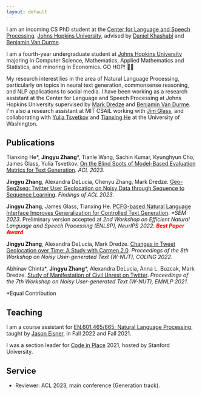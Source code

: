 ```yaml
---
layout: default
---
```


I am an incoming CS PhD student at the [Center for Language and Speech Processing](https://www.clsp.jhu.edu/), [Johns Hopkins University](https://www.jhu.edu/), advised by [Daniel Khashabi](https://danielkhashabi.com/) and [Benjamin Van Durme](https://www.cs.jhu.edu/~vandurme/index.html).

I am a fourth-year undergraduate student at [Johns Hopkins University](https://www.jhu.edu/) majoring in Computer Science, Mathematics, Applied Mathematics and Statistics, and minoring in Economics. GO HOP! 💙🤍


My research interest lies in the area of Natural Language Processing, particularly on topics in neural text generation, commonsense reasoning, and NLP applications to social media. I have been working as a research assistant at the Center for Language and Speech Processing at Johns Hopkins University supervised by [Mark Dredze](https://www.cs.jhu.edu/~mdredze/) and [Benjamin Van Durme](https://www.cs.jhu.edu/~vandurme/index.html). I'm also a research assistant at MIT CSAIL working with [Jim Glass](http://people.csail.mit.edu/jrg/), and collaborating with [Yulia Tsvetkov](https://homes.cs.washington.edu/~yuliats/) and [Tianxing He](https://people.csail.mit.edu/cloudygoose/) at the University of Washington.

<!-- I can be reached at [jzhan237@jhu.edu](mailto:jzhan237@jhu.edu). -->

## Publications

Tianxing He\*, **Jingyu Zhang**\*, Tianle Wang, Sachin Kumar, Kyunghyun Cho, James Glass, Yulia Tsvetkov. [On the Blind Spots of Model-Based Evaluation Metrics for Text Generation](https://arxiv.org/abs/2212.10020). *ACL 2023*.

**Jingyu Zhang**, Alexandra DeLucia, Chenyu Zhang, Mark Dredze. [Geo-Seq2seq: Twitter User Geolocation on Noisy Data through Sequence to Sequence Learning](https://jackz.io/assets/papers/geo-seq2seq.pdf). *Findings of ACL 2023*.

**Jingyu Zhang**, James Glass, Tianxing He. [PCFG-based Natural Language Interface Improves Generalization for Controlled Text Generation](https://arxiv.org/abs/2210.07431). *\*SEM 2023*. Preliminary version accepted at *2nd Workshop on Efficient Natural Language and Speech Processing (ENLSP), NeurIPS 2022*. **<span style="color:red">*Best Paper Award*</span>**.

**Jingyu Zhang**, Alexandra DeLucia, Mark Dredze. [Changes in Tweet Geolocation over Time: A Study with Carmen 2.0](https://aclanthology.org/2022.wnut-1.1/). *Proceedings of the 8th Workshop on Noisy User-generated Text (W-NUT), COLING 2022*.

Abhinav Chinta\*, **Jingyu Zhang**\*, Alexandra DeLucia, Anna L. Buzcak, Mark Dredze. [Study of Manifestation of Civil Unrest on Twitter](https://aclanthology.org/2021.wnut-1.44/). *Proceedings of the 7th Workshop on Noisy User-generated Text (W-NUT), EMNLP 2021*.

*Equal Contribution

## Teaching

I am a course assistant for [EN.601.465/665: Natural Language Processing](https://www.cs.jhu.edu/~jason/465/), taught by [Jason Eisner](https://www.cs.jhu.edu/~jason), in Fall 2022 and Fall 2021.

I was a section leader for [Code in Place](https://codeinplace.stanford.edu/) 2021, hosted by Stanford University.

## Service
- Reviewer: ACL 2023, main conference (Generation track).

<!-- ## Fun Facts
- I'm a big car person and a fan of [Formula One](https://www.formula1.com/) racing. My favorite driver is [Zhou Guanyu](https://en.wikipedia.org/wiki/Zhou_Guanyu), the first ever Chinese driver to compete in F1.
- My favorite videogames are Civilization 6 and GTA 5 (tied). -->